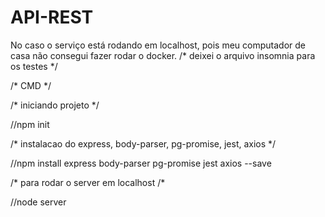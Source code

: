 # API-REST

No caso o serviço está rodando em localhost, pois meu computador de casa não consegui fazer rodar o docker.
/* deixei o arquivo insomnia para os testes */

/* CMD */

/* iniciando projeto */

//npm init

/* instalacao do express, body-parser, pg-promise, jest, axios */

//npm install express body-parser pg-promise jest axios --save
 
/* para rodar o server em localhost /*

//node server
